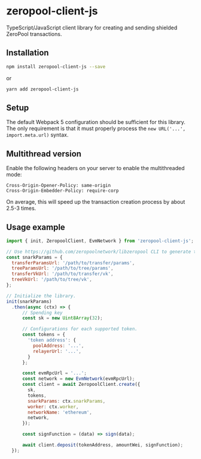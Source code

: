 # zeropool-client-js

TypeScript/JavaScript client library for creating and sending shielded ZeroPool transactions.

## Installation

```bash
npm install zeropool-client-js --save
```
or
```bash
yarn add zeropool-client-js
```

## Setup
The default Webpack 5 configuration should be sufficient for this library. The only requirement is that it must properly process the `new URL('...', import.meta.url)` syntax.

## Multithread version
Enable the following headers on your server to enable the multithreaded mode:
```
Cross-Origin-Opener-Policy: same-origin
Cross-Origin-Embedder-Policy: require-corp
```
On average, this will speed up the transaction creation process by about 2.5-3 times.

## Usage example
```js
import { init, ZeropoolClient, EvmNetwork } from 'zeropool-client-js';

// Use https://github.com/zeropoolnetwork/libzeropool CLI to generate theese files
const snarkParams = {
  transferParamsUrl: '/path/to/transfer/params',
  treeParamsUrl: '/path/to/tree/params',
  transferVkUrl: '/path/to/transfer/vk',
  treeVkUrl: '/path/to/tree/vk',
};

// Initialize the library.
init(snarkParams)
  .then(async (ctx) => {
      // Spending key
      const sk = new Uint8Array(32);

      // Configurations for each supported token.
      const tokens = {
        'token address': {
          poolAddress: '...',
          relayerUrl: '...',
        }
      };

      const evmRpcUrl = '...';
      const network = new EvmNetwork(evmRpcUrl);
      const client = await ZeropoolClient.create({
        sk,
        tokens,
        snarkParams: ctx.snarkParams,
        worker: ctx.worker,
        networkName: 'ethereum',
        network,
      });

      const signFunction = (data) => sign(data);

      await client.deposit(tokenAddress, amountWei, signFunction);
  });
```
